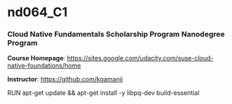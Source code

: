 # nd064_C1
### Cloud Native Fundamentals Scholarship Program Nanodegree Program


**Course Homepage**: https://sites.google.com/udacity.com/suse-cloud-native-foundations/home


**Instructor**: https://github.com/kgamanji

RUN apt-get update && apt-get install -y libpq-dev build-essential

